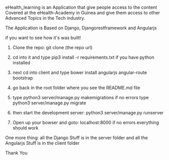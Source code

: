 eHealth_learning is an Application that give people access to the content Covered at the eHealth-Academy in Guinea and give them access to other Advanced Topics in the Tech industry.

The Application is Based on Django, Djangorestframework and Angularjs

if you want to see how it's was built!

1. Clone the repo: git clone (the repo url)

2. cd into it and type pip3 install -r requirements.txt if you have python installed

3. next cd into client and type bower install angularjs angular-route bootstrap

4. go back in the root folder where you see the README.md file

5. type python3 server/manage.py makemigrations if no errors type python3 server/manage.py migrate

6. then start the development server: python3 server/manage.py runserver

7. Open up your bowser and goto: localhost:8000 if no errors everything should work

One more thing: all the Django Stuff is in the server folder and all the Angularjs Stuff is in the client folder

Thank You
